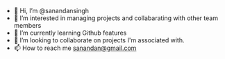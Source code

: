 - 👋 Hi, I’m @sanandansingh
- 👀 I’m interested in managing projects and collabarating with other team members
- 🌱 I’m currently learning Github features
- 💞️ I’m looking to collaborate on projects I'm associated with.
- 📫 How to reach me sanandan@gmail.com

<!---
sanandansingh/sanandansingh is a ✨ special ✨ repository because its `README.md` (this file) appears on your GitHub profile.
You can click the Preview link to take a look at your changes.
--->
